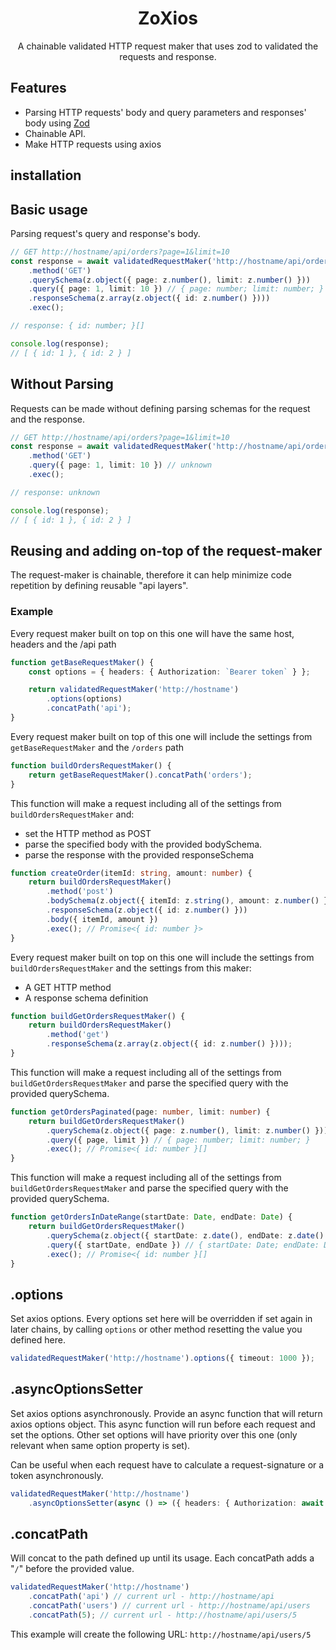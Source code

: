 
<p align="center">
  <h1 align="center">ZoXios</h1>
  <p align="center">
    A chainable validated HTTP request maker that uses zod to validated the requests and response.
  </p>
</p>


## Features
   * Parsing HTTP requests' body and query parameters and responses' body using [Zod](https://github.com/colinhacks/zod)
   * Chainable API.
   * Make HTTP requests using axios

## installation

## Basic usage

Parsing request's query and response's body.

```typescript
// GET http://hostname/api/orders?page=1&limit=10
const response = await validatedRequestMaker('http://hostname/api/orders')
    .method('GET')
    .querySchema(z.object({ page: z.number(), limit: z.number() }))
    .query({ page: 1, limit: 10 }) // { page: number; limit: number; }
    .responseSchema(z.array(z.object({ id: z.number() })))
    .exec();

// response: { id: number; }[]

console.log(response);
// [ { id: 1 }, { id: 2 } ]
```

## Without Parsing
Requests can be made without defining parsing schemas for the request and the response.

```typescript
// GET http://hostname/api/orders?page=1&limit=10
const response = await validatedRequestMaker('http://hostname/api/orders')
    .method('GET')
    .query({ page: 1, limit: 10 }) // unknown
    .exec();

// response: unknown

console.log(response);
// [ { id: 1 }, { id: 2 } ]
```

## Reusing and adding on-top of the request-maker

The request-maker is chainable, therefore it can help minimize code repetition by defining reusable "api layers".

### Example

Every request maker built on top on this one will have the same host, headers and the /api path
```typescript
function getBaseRequestMaker() {
    const options = { headers: { Authorization: `Bearer token` } };

    return validatedRequestMaker('http://hostname')
        .options(options)
        .concatPath('api');
}
```

Every request maker built on top of this one will include the settings from `getBaseRequestMaker` and the `/orders` path

```typescript
function buildOrdersRequestMaker() {
    return getBaseRequestMaker().concatPath('orders');
}
```

This function will make a request including all of the settings from `buildOrdersRequestMaker` and:
* set the HTTP method as POST
* parse the specified body with the provided bodySchema.
* parse the response with the provided responseSchema

```typescript
function createOrder(itemId: string, amount: number) {
    return buildOrdersRequestMaker()
        .method('post')
        .bodySchema(z.object({ itemId: z.string(), amount: z.number() }))
        .responseSchema(z.object({ id: z.number() }))
        .body({ itemId, amount })
        .exec(); // Promise<{ id: number }>
}

```

Every request maker built on top on this one will include the settings from `buildOrdersRequestMaker` and the settings from this maker:
 * A GET HTTP method
 * A response schema definition

```typescript
function buildGetOrdersRequestMaker() {
    return buildOrdersRequestMaker()
        .method('get')
        .responseSchema(z.array(z.object({ id: z.number() })));
}
```

This function will make a request including all of the settings from `buildGetOrdersRequestMaker` and parse the specified query with the provided querySchema.
```typescript
function getOrdersPaginated(page: number, limit: number) {
    return buildGetOrdersRequestMaker()
        .querySchema(z.object({ page: z.number(), limit: z.number() }))
        .query({ page, limit }) // { page: number; limit: number; }
        .exec(); // Promise<{ id: number }[]
}
```

This function will make a request including all of the settings from `buildGetOrdersRequestMaker` and parse the specified query with the provided querySchema.
```typescript
function getOrdersInDateRange(startDate: Date, endDate: Date) {
    return buildGetOrdersRequestMaker()
        .querySchema(z.object({ startDate: z.date(), endDate: z.date() }))
        .query({ startDate, endDate }) // { startDate: Date; endDate: Date; }
        .exec(); // Promise<{ id: number }[]
}
```

## .options

Set axios options.
Every options set here will be overridden if set again in later chains, by calling `options` or other method resetting the value you defined here. 
```typescript
validatedRequestMaker('http://hostname').options({ timeout: 1000 });
```

## .asyncOptionsSetter

Set axios options asynchronously.
Provide an async function that will return axios options object.
This async function will run before each request and set the options.
Other set options will have priority over this one (only relevant when same option property is set).

Can be useful when each request have to calculate a request-signature or a token asynchronously.

```typescript
validatedRequestMaker('http://hostname')
    .asyncOptionsSetter(async () => ({ headers: { Authorization: await Promise.resolve('token') } }))
```

## .concatPath
Will concat to the path defined up until its usage.
Each concatPath adds a "`/`" before the provided value.

```typescript
validatedRequestMaker('http://hostname')
    .concatPath('api') // current url - http://hostname/api
    .concatPath('users') // current url - http://hostname/api/users
    .concatPath(5); // current url - http://hostname/api/users/5
```
This example will create the following URL:
`http://hostname/api/users/5`